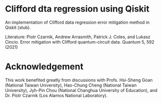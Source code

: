 # Clifford dta regression using Qiskit
An implementation of Clifford data regression error mitigation method in Qiskit (stub).

Literature: Piotr Czarnik, Andrew Arrasmith, Patrick J. Coles, and Lukasz Cincio. Error mitigation with Clifford quantum-circuit data. Quantum 5, 592 (2021)

# Acknowledgement
This work benefited greatly from discussions with Profs. Hsi-Sheng Goan (National Taiwan University), Hao-Chung Cheng (National Taiwan University), Jyh-Pin Chou (National Changhua University of Education), and Dr. Piotr Czarnik (Los Alamos National Laboratory). 
